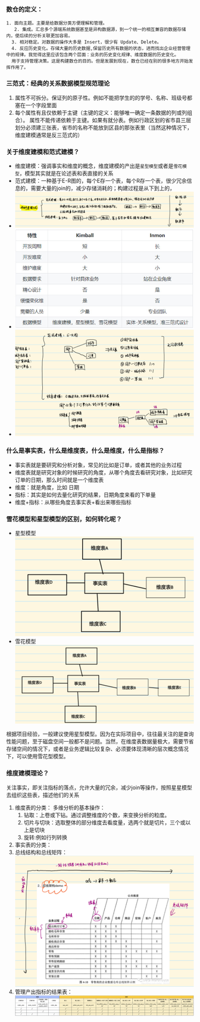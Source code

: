 ### 数仓的定义：

    1. 面向主题。主要是给数据分类方便理解和管理。
       2. 集成。汇总多个源端系统数据甚至是异构数据源，到一个统一的相互兼容的数据存储内，使后续的分析关联更加容易。
      3. 相对稳定。对数据的操作大多是 Insert，很少有 Update、Delete。
      4. 反应历史变化。存储大量的历史数据,保留历史所有数据的状态，进而找出企业经营管理中的规律。我觉得这里应该包含两个层面：业务的历史变化规律、维度数据的历史变化。
      用于支持管理决策。这是构建数仓的目的。但是发展到现在，数仓已经在别的很多地方开始发挥作用了。

### 三范式：经典的关系数据模型规范理论

1. 属性不可拆分。保证列的原子性。例如不能把学生的的学号、名称、班级号都塞在一个字段里面
2. 每个属性有且仅依赖于主键（主键的定义：能够唯一确定一条数据的列或列组合）。
   属性不能传递依赖于主键。如果有就分表。例如行政区划的省市县三层划分必须建三张表，省市的名称不能放到区县的那张表里（当然这种情况下，维度建模通常是反三范式的）

### 关于维度建模和范式建模？

- 维度建模：强调事实和维度的概念，维度建模的产出是`星型模型`或者是`雪花模型`，模型其实就是在论述表和表直接的关系
- 范式建模：一种基于E-R图的，每个E存一个表，每个R存一个表，很少冗余信息的，需要大量的join的，减少存储消耗的；构建过程是从下到上的，
- ![](https://raw.githubusercontent.com/getyou123/git_pic_use/master/zz202305041755024.png)
- ![](https://raw.githubusercontent.com/getyou123/git_pic_use/master/zz202305041757979.png)
- ![](https://raw.githubusercontent.com/getyou123/git_pic_use/master/zz202305041757946.png)

### 什么是事实表，什么是维度表，什么是维度，什么是指标？

- 事实表就是要研究和分析对象，常见的比如是订单，或者其他的业务过程
- 维度表就是研究对象的时候研究的角度，从哪个角度去看研究对象，比如研究订单的日期，那么时间就是一个维度表
- 维度：就是角度，比如 日期
- 指标：其实是如何去量化研究的结果，日期角度来看的下单量
- 维度+指标：从哪些角度去事实表+看出来哪些指标

### 雪花模型和星型模型的区别，如何转化呢？

- 星型模型 ![](https://raw.githubusercontent.com/getyou123/git_pic_use/master/zz202305041807891.png)
- 雪花模型 ![](https://raw.githubusercontent.com/getyou123/git_pic_use/master/zz202305041809686.png)

根据项目经验，一般建议使用星型模型。因为在实际项目中，往往最关注的是查询性能问题，至于磁盘空间一般都不是问题。当然，在维度表数据量极大，需要节省存储空间的情况下，或者是业务逻辑比较复杂、必须要体现清晰的层次概念情况下，可以使用雪花型模型。

### 维度建模理论？

关注事实，即关注指标的落点，允许大量的冗余，减少join等操作，按照星星模型去组织这些表，描述他们的关系

1. 维度表的分类：
   多维分析的基本操作：
   1. 钻取：上卷或下钻。通过调整维度的个数，来变换分析的粒度。
   2. 切片与切块：选取整体的部分维度去看度量，选两个就是切片，三个或以上是切块
   3. 旋转:例如行列转换
2. 事实表的分类：
3. 总线结构和总线矩阵：![](https://raw.githubusercontent.com/getyou123/git_pic_use/master/zz202305041811540.png)
4. 管理产出指标的结果表：![](https://raw.githubusercontent.com/getyou123/git_pic_use/master/zz202305041813943.png)

